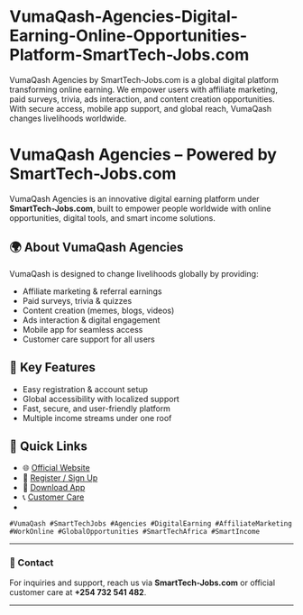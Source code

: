 # VumaQash-Agencies-Digital-Earning-Online-Opportunities-Platform-SmartTech-Jobs.com
VumaQash Agencies by SmartTech-Jobs.com is a global digital platform transforming online earning. We empower users with affiliate marketing, paid surveys, trivia, ads interaction, and content creation opportunities. With secure access, mobile app support, and global reach, VumaQash changes livelihoods worldwide.

# VumaQash Agencies – Powered by SmartTech-Jobs.com  

VumaQash Agencies is an innovative digital earning platform under **SmartTech-Jobs.com**, built to empower people worldwide with online opportunities, digital tools, and smart income solutions.  

## 🌍 About VumaQash Agencies  
VumaQash is designed to change livelihoods globally by providing:  
- Affiliate marketing & referral earnings  
- Paid surveys, trivia & quizzes  
- Content creation (memes, blogs, videos)  
- Ads interaction & digital engagement  
- Mobile app for seamless access  
- Customer care support for all users  

## 🚀 Key Features  
- Easy registration & account setup  
- Global accessibility with localized support  
- Fast, secure, and user-friendly platform  
- Multiple income streams under one roof  

## 🔗 Quick Links  
- 🌐 [Official Website](https://smarttech-jobs.com)  
- 📝 [Register / Sign Up](https://trendqash.co.ke)  
- 📲 [Download App](https://www.appcreator24.com/app3446310-p249a5)  
- 📞 [Customer Care](https://wa.me/254732541482?text=Hello%20VumaQash%20Support)
- 
`#VumaQash #SmartTechJobs #Agencies #DigitalEarning #AffiliateMarketing #WorkOnline #GlobalOpportunities #SmartTechAfrica #SmartIncome`

---

### 📧 Contact  
For inquiries and support, reach us via **SmartTech-Jobs.com** or official customer care at **+254 732 541 482**.  

---
